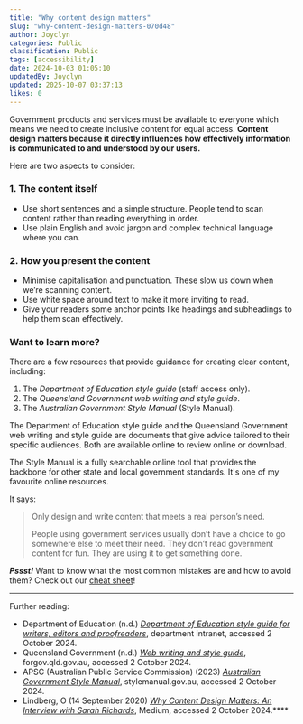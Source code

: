 ```yaml
---
title: "Why content design matters"
slug: "why-content-design-matters-070d48"
author: Joyclyn
categories: Public
classification: Public
tags: [accessibility]
date: 2024-10-03 01:05:10 
updatedBy: Joyclyn
updated: 2025-10-07 03:37:13 
likes: 0
---
```


Government products and services must be available to everyone which means we need to create inclusive content for equal access. **Content design matters because it directly influences how effectively information is communicated to and understood by our users.**

Here are two aspects to consider:

### 1\. The content itself

* Use short sentences and a simple structure. People tend to scan content rather than reading everything in order.
* Use plain English and avoid jargon and complex technical language where you can.

### 2\. How you present the content

* Minimise capitalisation and punctuation. These slow us down when we’re scanning content.
* Use white space around text to make it more inviting to read.
* Give your readers some anchor points like headings and subheadings to help them scan effectively.

### Want to learn more?

There are a few resources that provide guidance for creating clear content, including:

1. The *Department of Education style guide* (staff access only).
2. The *Queensland Government web writing and style guide*.
3. The *Australian Government Style Manual* (Style Manual).

The Department of Education style guide and the Queensland Government web writing and style guide are documents that give advice tailored to their specific audiences. Both are available online to review online or download.

The Style Manual is a fully searchable online tool that provides the backbone for other state and local government standards. It's one of my favourite online resources.

It says:

> Only design and write content that meets a real person’s need.
> 
> People using government services usually don’t have a choice to go somewhere else to meet their need. They don’t read government content for fun. They are using it to get something done.

***Pssst!*** 
Want to know what the most common mistakes are and how to avoid them? 
Check out our [cheat sheet](https://developer.qed.qld.gov.au/public/style-guide-cheat-sheet-c6c454/)!

***

Further reading:

* Department of Education \(n\.d\.\) *[Department of Education style guide for writers, editors and proofreaders](https://intranet.qed.qld.gov.au/Services/CommunicationMarketing/Forms/Documents/Forms/All%20items.aspx)*, department intranet, accessed 2 October 2024.
* Queensland Government (n.d.) *[Web writing and style guide](https://www.forgov.qld.gov.au/information-and-communication-technology/communication-and-publishing/website-and-digital-publishing/website-standards-guidelines-and-templates/write-for-queensland-government-websites/web-writing-and-style-guide)*, forgov.qld.gov.au, accessed 2 October 2024.
* APSC (Australian Public Service Commission) (2023) *[Australian Government Style Manual](https://www.stylemanual.gov.au/writing-and-designing-content)*, stylemanual.gov.au, accessed 2 October 2024.
* Lindberg, O (14 September 2020) *[Why Content Design Matters: An Interview with Sarah Richards](https://medium.com/ux-and-front-end-interviews/why-content-design-matters-an-interview-with-sarah-richards-a9ad0de3c37a)*, Medium, accessed 2 October 2024.****